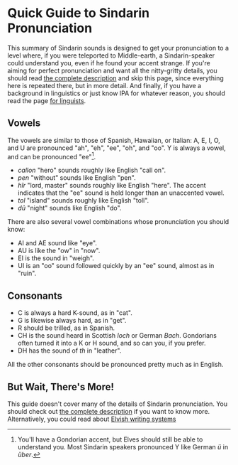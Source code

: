 # Quick Guide to Sindarin Pronunciation

This summary of Sindarin sounds is designed to get your pronunciation to a level where, if you were teleported to Middle-earth, a Sindarin-speaker could understand you, even if he found your accent strange. If you're aiming for perfect pronunciation and want all the nitty-gritty details, you should read [the complete description](./pronunciation-complete.html) and skip this page, since everything here is repeated there, but in more detail. And finally, if you have a background in linguistics or just know IPA for whatever reason, you should read the page [for linguists](./pronunciation-for-linguists.html).

## Vowels

The vowels are similar to those of Spanish, Hawaiian, or Italian: A, E, I, O, and U are pronounced "ah", "eh", "ee", "oh", and "oo". Y is always a vowel, and can be pronounced "ee"[^gondorian-y].

- _callon_ "hero" sounds roughly like English "call on".
- _pen_ "without" sounds like English "pen".
- _hîr_ "lord, master" sounds roughly like English "here". The accent indicates that the "ee" sound is held longer than an unaccented vowel.
- _tol_ "island" sounds roughly like English "toll".
- _dû_ "night" sounds like English "do".

There are also several vowel combinations whose pronunciation you should know:

- AI and AE sound like "eye".
- AU is like the "ow" in "now".
- EI is the sound in "weigh".
- UI is an "oo" sound followed quickly by an "ee" sound, almost as in "ruin".

## Consonants

- C is always a hard K-sound, as in "cat".
- G is likewise always hard, as in "get".
- R should be trilled, as in Spanish.
- CH is the sound heard in Scottish _loch_ or German _Bach_. Gondorians often turned it into a K or H sound, and so can you, if you prefer.
- DH has the sound of _th_ in "leather".

All the other consonants should be pronounced pretty much as in English.

## But Wait, There's More!

This guide doesn't cover many of the details of Sindarin pronunciation. You should check out [the complete description](./pronunciation-complete.html) if you want to know more. Alternatively, you could read about [Elvish writing systems](../writing.html)

[^gondorian-y]: You'll have a Gondorian accent, but Elves should still be able to understand you. Most Sindarin speakers pronounced Y like German _ü_ in _über_.
